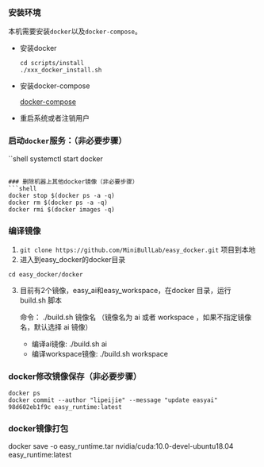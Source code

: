 

### 安装环境

本机需要安装`docker`以及`docker-compose`。
* 安装docker

    ```
    cd scripts/install
    ./xxx_docker_install.sh
    ```

* 安装docker-compose
    
    [docker-compose](./ubuntu18.04安装docker-compose.md)

* 重启系统或者注销用户

### 启动`docker`服务：（非必要步骤）
``shell
systemctl start docker
```

### 删除机器上其他docker镜像（非必要步骤）
```shell
docker stop $(docker ps -a -q)
docker rm $(docker ps -a -q)
docker rmi $(docker images -q)
```

### 编译镜像
1. `git clone https://github.com/MiniBullLab/easy_docker.git` 项目到本地
2. 进入到easy_docker的docker目录
```shell
cd easy_docker/docker
```
3. 目前有2个镜像，easy_ai和easy_workspace，在docker 目录，运行 build.sh 脚本

    命令： ./build.sh 镜像名 （镜像名为 ai 或者 workspace ，如果不指定镜像名，默认选择 ai 镜像）

    * 编译ai镜像: 
        ./build.sh ai
    * 编译workspace镜像: 
        ./build.sh workspace

### docker修改镜像保存（非必要步骤）
```
docker ps
docker commit --author "lipeijie" --message "update easyai" 98d602eb1f9c easy_runtime:latest
```

### docker镜像打包
docker save -o easy_runtime.tar nvidia/cuda:10.0-devel-ubuntu18.04 easy_runtime:latest
```
